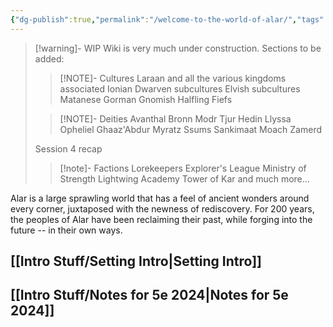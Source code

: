 ```yaml
---
{"dg-publish":true,"permalink":"/welcome-to-the-world-of-alar/","tags":["Home","gardenEntry","gardenEntry","gardenEntry"],"created":"2024-09-12T16:02:44.963-07:00","updated":"2025-01-23T11:43:28.000-08:00"}
---
```



> [!warning]- WIP
> Wiki is very much under construction. Sections to be added:
> > [!NOTE]- Cultures
> > Laraan
> > and all the various kingdoms associated
> > Ionian
> > Dwarven subcultures
> > Elvish subcultures
> > Matanese
> > Gorman
> > Gnomish
> > Halfling Fiefs
> 
> > [!NOTE]- Deities
> > Avanthal
> > Bronn
> >Modr
> >Tjur
> >Hedin
> >Llyssa
> >Opheliel
> >Ghaaz'Abdur
> >Myratz
> >Ssums
> >Sankimaat
> >Moach
> >Zamerd
> 
> Session 4 recap
> 
> > [!note]- Factions
> > Lorekeepers
> > Explorer's League
> > Ministry of Strength
> > Lightwing Academy
> > Tower of Kar
> > and much more...

Alar is a large sprawling world that has a feel of ancient wonders around every corner, juxtaposed with the newness of rediscovery. For 200 years, the peoples of Alar have been reclaiming their past, while forging into the future -- in their own ways. 

## [[Intro Stuff/Setting Intro\|Setting Intro]]

## [[Intro Stuff/Notes for 5e 2024\|Notes for 5e 2024]]
